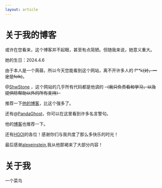 ```yaml
---
layout: article
---
```


# 关于我的博客
或许在您看来，这个博客并不起眼，甚至有点简陋。但随我来说，她意义重大。

她的生日：$2024.4.6$

由于本人是一个蒟蒻，所以今天您能看到这个网站，离不开许多人的 f**k~~(对，一定是folk)~~。

@[ShwStone](https://www.luogu.com.cn/user/491204) ，这个网站的几乎所有代码都是他调的 ~~（我只负责看和学习，以及提供除帮助以外的所有支持）~~

推荐一下[他的博客](https://shwst.one/)，比这个强多了。

还有@[PandaGhost](https://www.luogu.com.cn/user/415701)，你可以在这里看到许多名言警句。

他的[博客](https://panda-ghost.github.io/)也推荐一下。

还有[HGOI](https://www.luogu.com.cn/team/66009#main)的各位！感谢你们与我共度了那么多快乐的时光！

最后感谢[alexeinstein](https://alexeinstein.github.io/),我从他那褐来了大部分内容！

# 关于我
一个菜鸟
